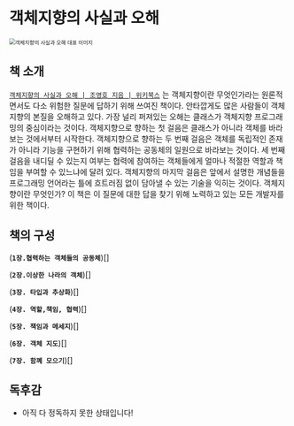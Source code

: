 # 객체지향의 사실과 오해



<img src="https://contents.kyobobook.co.kr/sih/fit-in/458x0/pdt/9788998139766.jpg" alt="객체지향의 사실과 오해 대표 이미지" style="zoom:67%;" />

## 책 소개

[`객체지향의 사실과 오해 | 조영호 지음 | 위키북스`](https://product.kyobobook.co.kr/detail/S000001628109) 는 객체지향이란 무엇인가라는 원론적면서도 다소 위험한 질문에 답하기 위해 쓰여진 책이다. 안타깝게도 많은 사람들이 객체지향의 본질을 오해하고 있다. 가장 널리 퍼져있는 오해는 클래스가 객체지향 프로그래밍의 중심이라는 것이다. 객체지향으로 향하는 첫 걸음은 클래스가 아니라 객체를 바라보는 것에서부터 시작한다. 객체지향으로 향하는 두 번째 걸음은 객체를 독립적인 존재가 아니라 기능을 구현하기 위해 협력하는 공동체의 일원으로 바라보는 것이다. 세 번째 걸음을 내디딜 수 있는지 여부는 협력에 참여하는 객체들에게 얼마나 적절한 역할과 책임을 부여할 수 있느냐에 달려 있다. 객체지향의 마지막 걸음은 앞에서 설명한 개념들을 프로그래밍 언어라는 틀에 흐트러짐 없이 담아낼 수 있는 기술을 익히는 것이다. 객체지향이란 무엇인가? 이 책은 이 질문에 대한 답을 찾기 위해 노력하고 있는 모든 개발자를 위한 책이다.



## 책의 구성

(**`1장.협력하는 객체들의 공동체`**)[]

(**`2장.이상한 나라의 객체`**)[]

(**`3장. 타입과 추상화`**)[]

(**`4장. 역할,책임, 협력`**)[]

(**`5장. 책임과 메세지`**)[]

(**`6장. 객체 지도`**)[]

(**`7장. 함꼐 모으기`**)[]



## 독후감

* 아직 다 정독하지 못한 상태입니다!













